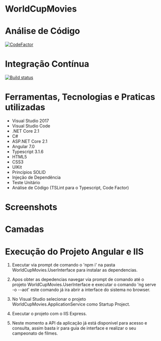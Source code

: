 # WorldCupMovies

# Análise de Código
[![CodeFactor](https://www.codefactor.io/repository/github/cpsilva/worldcupmovies/badge)](https://www.codefactor.io/repository/github/cpsilva/worldcupmovies)

# Integração Contínua
[![Build status](https://ci.appveyor.com/api/projects/status/ctortolvefrwxntf?svg=true)](https://ci.appveyor.com/project/cpsilva/worldcupmovies)

# Ferramentas, Tecnologias e Praticas utilizadas
* Visual Studio 2017
* Visual Studio Code
* .NET Core 2.1
* C#
* ASP.NET Core 2.1
* Angular 7.0
* Typescript 3.1.6
* HTML5
* CSS3
* UIKit
* Princípios SOLID
* Injeção de Dependência
* Teste Unitário
* Análise de Código (TSLint para o Typescript, Code Factor)

# Screenshots

# Camadas

# Execução do Projeto Angular e IIS
1. Executar via prompt de comando o 'npm i' na pasta WorldCupMovies.UserInterface para instalar as dependencias.

2. Apos obter as depedencias navegar via prompt de comando até o projeto WorldCupMovies.UserInterface e executar o comando 'ng serve -o --aot' este comando já ira abrir a interface do sistema no browser.

3. No Visual Studio selecionar o projeto WorldCupMovies.ApplicationService como Startup Project.

4. Executar o projeto com o IIS Express.

5. Neste momento a API da aplicação já está disponivel para acesso e consulta, assim basta ir para guia de interface e realizar o seu campeonato de filmes.
